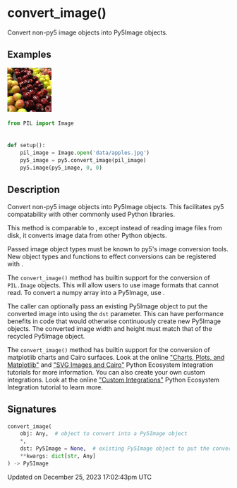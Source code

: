 # convert_image()

Convert non-py5 image objects into Py5Image objects.

## Examples

<div class="example-table">

<div class="example-row"><div class="example-cell-image">

![example picture for convert_image()](/images/reference/Sketch_convert_image_0.png)

</div><div class="example-cell-code">

```python
from PIL import Image


def setup():
    pil_image = Image.open('data/apples.jpg')
    py5_image = py5.convert_image(pil_image)
    py5.image(py5_image, 0, 0)
```

</div></div>

</div>

## Description

Convert non-py5 image objects into Py5Image objects. This facilitates py5 compatability with other commonly used Python libraries.

This method is comparable to [](sketch_load_image), except instead of reading image files from disk, it converts image data from other Python objects.

Passed image object types must be known to py5's image conversion tools. New object types and functions to effect conversions can be registered with [](py5functions_register_image_conversion).

The `convert_image()` method has builtin support for the conversion of `PIL.Image` objects. This will allow users to use image formats that [](sketch_load_image) cannot read. To convert a numpy array into a Py5Image, use [](sketch_create_image_from_numpy).

The caller can optionally pass an existing Py5Image object to put the converted image into using the `dst` parameter. This can have performance benefits in code that would otherwise continuously create new Py5Image objects. The converted image width and height must match that of the recycled Py5Image object.

The `convert_image()` method has builtin support for the conversion of matplotlib charts and Cairo surfaces. Look at the online ["Charts, Plots, and Matplotlib"](/integrations/matplotlib) and ["SVG Images and Cairo"](/integrations/cairo) Python Ecosystem Integration tutorials for more information. You can also create your own custom integrations. Look at the online ["Custom Integrations"](/integrations/custom_integrations) Python Ecosystem Integration tutorial to learn more.

## Signatures

```python
convert_image(
    obj: Any,  # object to convert into a Py5Image object
    *,
    dst: Py5Image = None,  # existing Py5Image object to put the converted image into
    **kwargs: dict[str, Any]
) -> Py5Image
```

Updated on December 25, 2023 17:02:43pm UTC
